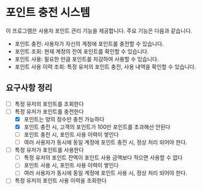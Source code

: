 # 포인트 충전 시스템
이 프로그램은 사용자 포인트 관리 기능을 제공합니다. 주요 기능은 다음과 같습니다.
- 포인트 충전: 사용자가 자신의 계정에 포인트를 충전할 수 있습니다.
- 포인트 조회: 현재 계정의 잔여 포인트를 확인할 수 있습니다.
- 포인트 사용: 필요한 만큼 포인트를 차감하여 사용할 수 있습니다.
- 포인트 사용 이력 조회: 특정 유저의 포인트 충전, 사용 내역을 확인할 수 있습니다.

## 요구사항 정리
- [ ] 특정 유저의 포인트를 조회한다
- [ ] 특정 유저가 포인트를 충전한다
  - [x] 포인트는 양의 정수만 충전 가능하다
  - [x] 포인트 충전 시, 고객의 포인트가 100만 포인트를 초과해선 안된다
  - [ ] 포인트 충전 시, 포인트 사용 이력이 쌓인다
  - [ ] 여러 사용자가 동시에 동일 계정에 포인트 충전 시, 정상 처리 되어야 한다.
- [ ] 특정 유저가 포인트를 사용한다
  - [ ] 특정 유저의 포인트 잔액이 포인트 사용 금액보다 적으면 사용할 수 없다
  - [ ] 포인트 사용 시, 포인트 사용 이력이 쌓인다
  - [ ] 여러 사용자가 동시에 동일 계정에 포인트 사용 시, 정상 처리 되어야 한다.
- [ ] 특정 유저의 포인트 사용 이력을 조회한다